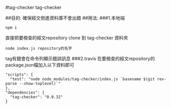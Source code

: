 #tag-checker
tag-checker

##目的:
確保經文倒進資料庫不會出錯
##用法:
###1.本地端
```
npm i
```
直接把要檢查的經文repository clone 到 tag-checker 資料夾
```
node index.js repository的名字
```
tag有錯會在命令列顯示錯誤訊息
###2.travis
在要檢查的經文repository的package.json檔加入以下資料即可
```
"scripts": {
  "test": "node node_modules/tag-checker/index.js `basename $(git rev-parse --show-toplevel)`"
},
"dependencies": {
  "tag-checker": "0.0.32"
}
```
